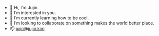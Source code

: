 - 👋 Hi, I’m Jujin.
- 👀 I’m interested in you.
- 🌱 I’m currently learning how to be cool.
- 💞️ I’m looking to collaborate on something makes the world better place.
- 📫 jujin@jujin.kim

<!---
jujinkim/jujinkim is a ✨ special ✨ repository because its `README.md` (this file) appears on your GitHub profile.
You can click the Preview link to take a look at your changes.
--->
